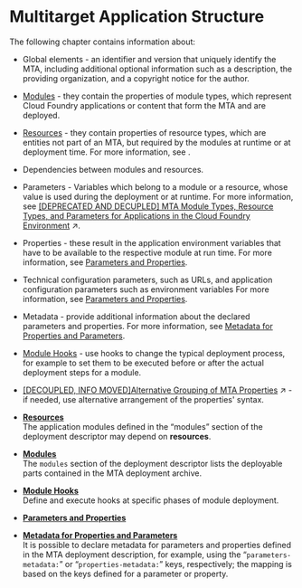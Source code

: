 <!-- loiof443b9f5412c410688916a5b833fab40 -->

# Multitarget Application Structure

The following chapter contains information about:

-   Global elements - an identifier and version that uniquely identify the MTA, including additional optional information such as a description, the providing organization, and a copyright notice for the author.
-   [Modules](Modules_177d34d.md) - they contain the properties of module types, which represent Cloud Foundry applications or content that form the MTA and are deployed.
-   [Resources](Resources_9e34487.md) - they contain properties of resource types, which are entities not part of an MTA, but required by the modules at runtime or at deployment time. For more information, see .
-   Dependencies between modules and resources.
-   Parameters - Variables which belong to a module or a resource, whose value is used during the deployment or at runtime. For more information, see [[DEPRECATED AND DECUPLED] MTA Module Types, Resource Types, and Parameters for Applications in the Cloud Foundry Environment](https://help.sap.com/viewer/6cdb9cff1d9b4877b9da90e5020a32d2//en-US/37eedfdf814d4845ad784334d7ad6f8e.html "This section contains information about the supported MTA modules, their default parameters, properties, and supported resource types available in the Cloud Foundry environment.") :arrow_upper_right:.
-   Properties - these result in the application environment variables that have to be available to the respective module at run time. For more information, see [Parameters and Properties](Parameters_and_Properties_490c8f7.md).
-   Technical configuration parameters, such as URLs, and application configuration parameters such as environment variables For more information, see [Parameters and Properties](Parameters_and_Properties_490c8f7.md).
-   Metadata - provide additional information about the declared parameters and properties. For more information, see [Metadata for Properties and Parameters](Metadata_for_Properties_and_Parameters_fca2ced.md).
-   [Module Hooks](Module_Hooks_b9245ba.md) - use hooks to change the typical deployment process, for example to set them to be executed before or after the actual deployment steps for a module.
-   [[DECOUPLED, INFO MOVED]Alternative Grouping of MTA Properties](https://help.sap.com/viewer/6cdb9cff1d9b4877b9da90e5020a32d2//en-US/743ee2e1f1fe4e329999efd9ff77c9ef.html "The deploy service supports the extension of the standard syntax for references in module properties; this extension enables you to specify the name of the requires section inside the property reference.") :arrow_upper_right: - if needed, use alternative arrangement of the properties' syntax.

-   **[Resources](Resources_9e34487.md "The application modules defined in the “modules” section of the deployment
		descriptor may depend on resources. ")**  
The application modules defined in the “modules” section of the deployment descriptor may depend on **resources**.
-   **[Modules](Modules_177d34d.md "The modules section of the deployment descriptor lists the deployable
		parts contained in the MTA deployment archive.")**  
The `modules` section of the deployment descriptor lists the deployable parts contained in the MTA deployment archive.
-   **[Module Hooks](Module_Hooks_b9245ba.md "Define and execute hooks at specific phases of module deployment.")**  
Define and execute hooks at specific phases of module deployment.
-   **[Parameters and Properties](Parameters_and_Properties_490c8f7.md)**  

-   **[Metadata for Properties and Parameters](Metadata_for_Properties_and_Parameters_fca2ced.md "It is possible to declare metadata for parameters and properties defined in the MTA
		deployment description, for example, using the “parameters-metadata:”
		or “properties-metadata:” keys, respectively; the mapping is based on
		the keys defined for a parameter or property.")**  
It is possible to declare metadata for parameters and properties defined in the MTA deployment description, for example, using the “`parameters-metadata:`” or “`properties-metadata:`” keys, respectively; the mapping is based on the keys defined for a parameter or property.

